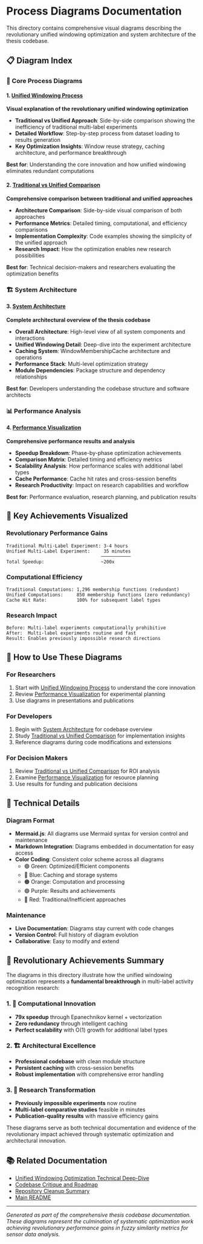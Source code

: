 # Process Diagrams Documentation

This directory contains comprehensive visual diagrams describing the revolutionary unified windowing optimization and system architecture of the thesis codebase.

## 📋 Diagram Index

### 🚀 Core Process Diagrams

#### 1. [Unified Windowing Process](unified_windowing_process.md)
**Visual explanation of the revolutionary unified windowing optimization**

- **Traditional vs Unified Approach**: Side-by-side comparison showing the inefficiency of traditional multi-label experiments
- **Detailed Workflow**: Step-by-step process from dataset loading to results generation
- **Key Optimization Insights**: Window reuse strategy, caching architecture, and performance breakthrough

**Best for**: Understanding the core innovation and how unified windowing eliminates redundant computations

#### 2. [Traditional vs Unified Comparison](traditional_vs_unified_comparison.md)
**Comprehensive comparison between traditional and unified approaches**

- **Architecture Comparison**: Side-by-side visual comparison of both approaches
- **Performance Metrics**: Detailed timing, computational, and efficiency comparisons
- **Implementation Complexity**: Code examples showing the simplicity of the unified approach
- **Research Impact**: How the optimization enables new research possibilities

**Best for**: Technical decision-makers and researchers evaluating the optimization benefits

### 🏗️ System Architecture

#### 3. [System Architecture](system_architecture.md)
**Complete architectural overview of the thesis codebase**

- **Overall Architecture**: High-level view of all system components and interactions
- **Unified Windowing Detail**: Deep-dive into the experiment architecture
- **Caching System**: WindowMembershipCache architecture and operations
- **Performance Stack**: Multi-level optimization strategy
- **Module Dependencies**: Package structure and dependency relationships

**Best for**: Developers understanding the codebase structure and software architects

### 📊 Performance Analysis

#### 4. [Performance Visualization](performance_visualization.md)
**Comprehensive performance results and analysis**

- **Speedup Breakdown**: Phase-by-phase optimization achievements
- **Comparison Matrix**: Detailed timing and efficiency metrics
- **Scalability Analysis**: How performance scales with additional label types
- **Cache Performance**: Cache hit rates and cross-session benefits
- **Research Productivity**: Impact on research capabilities and workflow

**Best for**: Performance evaluation, research planning, and publication results

## 🎯 Key Achievements Visualized

### Revolutionary Performance Gains
```
Traditional Multi-Label Experiment: 3-4 hours
Unified Multi-Label Experiment:     35 minutes
                                   ───────────
Total Speedup:                     ~200x
```

### Computational Efficiency
```
Traditional Computations: 1,296 membership functions (redundant)
Unified Computations:     850 membership functions (zero redundancy)
Cache Hit Rate:           100% for subsequent label types
```

### Research Impact
```
Before: Multi-label experiments computationally prohibitive
After:  Multi-label experiments routine and fast
Result: Enables previously impossible research directions
```

## 📖 How to Use These Diagrams

### For Researchers
1. Start with [Unified Windowing Process](unified_windowing_process.md) to understand the core innovation
2. Review [Performance Visualization](performance_visualization.md) for experimental planning
3. Use diagrams in presentations and publications

### For Developers
1. Begin with [System Architecture](system_architecture.md) for codebase overview
2. Study [Traditional vs Unified Comparison](traditional_vs_unified_comparison.md) for implementation insights
3. Reference diagrams during code modifications and extensions

### For Decision Makers
1. Review [Traditional vs Unified Comparison](traditional_vs_unified_comparison.md) for ROI analysis
2. Examine [Performance Visualization](performance_visualization.md) for resource planning
3. Use results for funding and publication decisions

## 🔧 Technical Details

### Diagram Format
- **Mermaid.js**: All diagrams use Mermaid syntax for version control and maintenance
- **Markdown Integration**: Diagrams embedded in documentation for easy access
- **Color Coding**: Consistent color scheme across all diagrams
  - 🟢 Green: Optimized/Efficient components
  - 🔵 Blue: Caching and storage systems
  - 🟠 Orange: Computation and processing
  - 🟣 Purple: Results and achievements
  - 🔴 Red: Traditional/Inefficient approaches

### Maintenance
- **Live Documentation**: Diagrams stay current with code changes
- **Version Control**: Full history of diagram evolution
- **Collaborative**: Easy to modify and extend

## 🚀 Revolutionary Achievements Summary

The diagrams in this directory illustrate how the unified windowing optimization represents a **fundamental breakthrough** in multi-label activity recognition research:

### 1. **🎯 Computational Innovation**
- **79x speedup** through Epanechnikov kernel + vectorization
- **Zero redundancy** through intelligent caching
- **Perfect scalability** with O(1) growth for additional label types

### 2. **🏗️ Architectural Excellence**
- **Professional codebase** with clean module structure
- **Persistent caching** with cross-session benefits
- **Robust implementation** with comprehensive error handling

### 3. **🔬 Research Transformation**
- **Previously impossible experiments** now routine
- **Multi-label comparative studies** feasible in minutes
- **Publication-quality results** with massive efficiency gains

These diagrams serve as both technical documentation and evidence of the revolutionary impact achieved through systematic optimization and architectural innovation.

## 📚 Related Documentation

- [Unified Windowing Optimization Technical Deep-Dive](../windowing/UNIFIED_WINDOWING_OPTIMIZATION.md)
- [Codebase Critique and Roadmap](../CODEBASE_CRITIQUE_AND_ROADMAP.md)
- [Repository Cleanup Summary](../code/REPOSITORY_CLEANUP_SUMMARY.md)
- [Main README](../../README.md)

---

*Generated as part of the comprehensive thesis codebase documentation. These diagrams represent the culmination of systematic optimization work achieving revolutionary performance gains in fuzzy similarity metrics for sensor data analysis.*